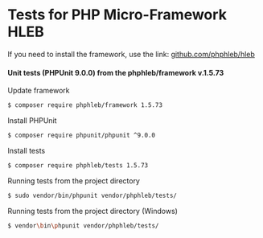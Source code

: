 Tests for PHP Micro-Framework HLEB
=====================

 If you need to install the framework, use the link: [github.com/phphleb/hleb](https://github.com/phphleb/hleb) 
 
 
 #### Unit tests (PHPUnit 9.0.0) from the phphleb/framework v.1.5.73

Update framework

```bash
$ composer require phphleb/framework 1.5.73
```

Install PHPUnit

```bash
$ composer require phpunit/phpunit ^9.0.0
```

Install tests

```bash
$ composer require phphleb/tests 1.5.73
```

Running tests from the project directory

```bash
$ sudo vendor/bin/phpunit vendor/phphleb/tests/
```

Running tests from the project directory (Windows)

```bash
$ vendor\bin\phpunit vendor/phphleb/tests/
```
